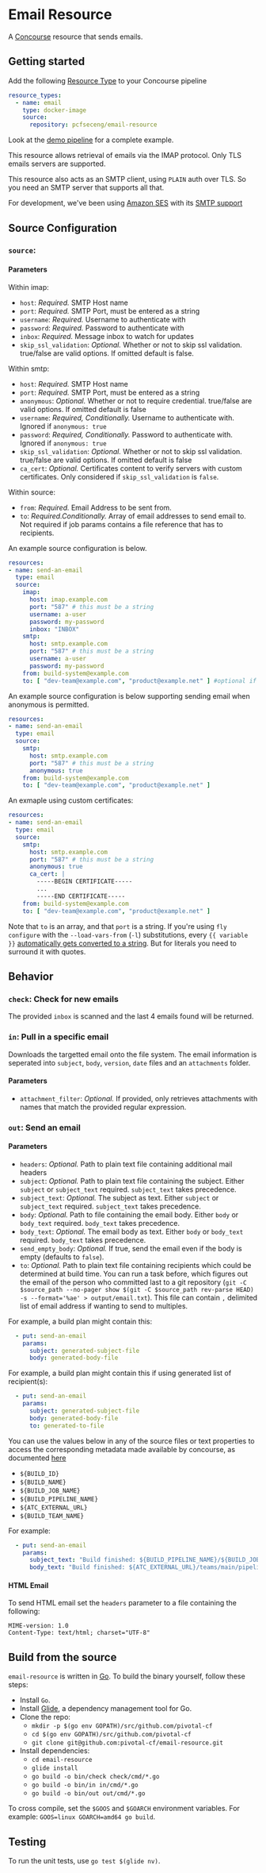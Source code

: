 # Email Resource

A [Concourse](http://concourse.ci) resource that sends emails.

## Getting started
Add the following [Resource Type](http://concourse.ci/configuring-resource-types.html) to your Concourse pipeline
```yaml
resource_types:
  - name: email
    type: docker-image
    source:
      repository: pcfseceng/email-resource
```

Look at the [demo pipeline](https://github.com/pivotal-cf/email-resource/blob/master/example/demo-pipeline.yml) for a complete example.

This resource allows retrieval of emails via the IMAP protocol. Only TLS emails servers are supported.

This resource also acts as an SMTP client, using `PLAIN` auth over TLS.  So you need an SMTP server that supports all that.

For development, we've been using [Amazon SES](https://aws.amazon.com/ses/) with its [SMTP support](http://docs.aws.amazon.com/ses/latest/DeveloperGuide/smtp-credentials.html)

## Source Configuration

### `source`:

#### Parameters

Within imap:

* `host`: *Required.* SMTP Host name
* `port`: *Required.* SMTP Port, must be entered as a string
* `username`: *Required.* Username to authenticate with
* `password`: *Required.* Password to authenticate with
* `inbox`: *Required.* Message inbox to watch for updates
* `skip_ssl_validation`: *Optional.* Whether or not to skip ssl validation.  true/false are valid options.  If omitted default is false.

Within smtp:

* `host`: *Required.* SMTP Host name
* `port`: *Required.* SMTP Port, must be entered as a string
* `anonymous`: *Optional.* Whether or not to require credential.  true/false are valid options.  If omitted default is false
* `username`: *Required, Conditionally.* Username to authenticate with.  Ignored if `anonymous: true`
* `password`: *Required, Conditionally.* Password to authenticate with.  Ignored if `anonymous: true`
* `skip_ssl_validation`: *Optional.* Whether or not to skip ssl validation.  true/false are valid options.  If omitted default is false
* `ca_cert`: *Optional.* Certificates content to verify servers with custom certificates. Only considered if `skip_ssl_validation` is `false`.

Within source:
* `from`: *Required.* Email Address to be sent from.
* `to`: *Required.Conditionally.* Array of email addresses to send email to.  Not required if job params contains a file reference that has to recipients.

An example source configuration is below.
```yaml
resources:
- name: send-an-email
  type: email
  source:
    imap:
      host: imap.example.com
      port: "587" # this must be a string
      username: a-user
      password: my-password
      inbox: "INBOX"
    smtp:
      host: smtp.example.com
      port: "587" # this must be a string
      username: a-user
      password: my-password
    from: build-system@example.com
    to: [ "dev-team@example.com", "product@example.net" ] #optional if `params.additional_recipient` is specified
```

An example source configuration is below supporting sending email when anonymous is permitted.
```yaml
resources:
- name: send-an-email
  type: email
  source:
    smtp:
      host: smtp.example.com
      port: "587" # this must be a string
      anonymous: true
    from: build-system@example.com
    to: [ "dev-team@example.com", "product@example.net" ]
```

An exmaple using custom certificates:
```yaml
resources:
- name: send-an-email
  type: email
  source:
    smtp:
      host: smtp.example.com
      port: "587" # this must be a string
      anonymous: true
      ca_cert: |
        -----BEGIN CERTIFICATE-----
        ...
        -----END CERTIFICATE-----
    from: build-system@example.com
    to: [ "dev-team@example.com", "product@example.net" ] 
```
Note that `to` is an array, and that `port` is a string.
If you're using `fly configure` with the `--load-vars-from` (`-l`) substitutions, every `{{ variable }}`
[automatically gets converted to a string](http://concourse.ci/fly-cli.html).
But for literals you need to surround it with quotes.

## Behavior

### `check`: Check for new emails

The provided `inbox` is scanned and the last 4 emails found will be returned.

### `in`: Pull in a specific email

Downloads the targetted email onto the file system. The email information is seperated into `subject`, `body`, `version`, `date` files and an `attachments` folder.

#### Parameters

* `attachment_filter`: *Optional.* If provided, only retrieves attachments with names that match the provided regular expression.

### `out`: Send an email

#### Parameters

* `headers`: *Optional.* Path to plain text file containing additional mail headers
* `subject`: *Optional.* Path to plain text file containing the subject. Either `subject` or `subject_text` required. `subject_text` takes precedence.
* `subject_text`: *Optional.* The subject as text. Either `subject` or `subject_text` required. `subject_text` takes precedence.
* `body`: *Optional.* Path to file containing the email body. Either `body` or `body_text` required. `body_text` takes precedence.
* `body_text`: *Optional.* The email body as text. Either `body` or `body_text` required. `body_text` takes precedence.
* `send_empty_body`: *Optional.* If true, send the email even if the body is empty (defaults to `false`).
* `to`: *Optional.* Path to plain text file containing recipients which could be determined at build time. You can run a task before, which figures out the email of the person who committed last to a git repository (`git -C $source_path --no-pager show $(git -C $source_path rev-parse HEAD) -s --format='%ae' > output/email.txt`).  This file can contain `,` delimited list of email address if wanting to send to multiples.

For example, a build plan might contain this:
```yaml
  - put: send-an-email
    params:
      subject: generated-subject-file
      body: generated-body-file
```

For example, a build plan might contain this if using generated list of recipient(s):
```yaml
  - put: send-an-email
    params:
      subject: generated-subject-file
      body: generated-body-file
      to: generated-to-file
```

You can use the values below in any of the source files or text properties to access the corresponding metadata made available by concourse, as documented [here](http://concourse.ci/implementing-resources.html)

* `${BUILD_ID}`
* `${BUILD_NAME}`
* `${BUILD_JOB_NAME}`
* `${BUILD_PIPELINE_NAME}`
* `${ATC_EXTERNAL_URL}`
* `${BUILD_TEAM_NAME}`

For example:

```yaml
  - put: send-an-email
    params:
      subject_text: "Build finished: ${BUILD_PIPELINE_NAME}/${BUILD_JOB_NAME}/${BUILD_NAME}"
      body_text: "Build finished: ${ATC_EXTERNAL_URL}/teams/main/pipelines/${BUILD_PIPELINE_NAME}/jobs/${BUILD_JOB_NAME}/builds/${BUILD_NAME}"
```

#### HTML Email

To send HTML email set the `headers` parameter to a file containing the following:

```
MIME-version: 1.0
Content-Type: text/html; charset="UTF-8"
```


## Build from the source

`email-resource` is written in [Go](https://golang.org/).
To build the binary yourself, follow these steps:

* Install `Go`.
* Install [Glide](https://github.com/Masterminds/glide), a dependency management tool for Go.
* Clone the repo:
  - `mkdir -p $(go env GOPATH)/src/github.com/pivotal-cf`
  - `cd $(go env GOPATH)/src/github.com/pivotal-cf`
  - `git clone git@github.com:pivotal-cf/email-resource.git`
* Install dependencies:
  - `cd email-resource`
  - `glide install`
  - `go build -o bin/check check/cmd/*.go`
  - `go build -o bin/in in/cmd/*.go`
  - `go build -o bin/out out/cmd/*.go`

To cross compile, set the `$GOOS` and `$GOARCH` environment variables.
For example: `GOOS=linux GOARCH=amd64 go build`.

## Testing

To run the unit tests, use `go test $(glide nv)`.
